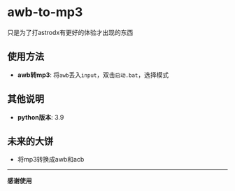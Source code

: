 # awb-to-mp3

只是为了打astrodx有更好的体验才出现的东西

## 使用方法

- **awb转mp3**: 将`awb`丢入`input`，双击`启动.bat`，选择模式

## 其他说明
- **python版本**: 3.9

## 未来的大饼

- 将mp3转换成awb和acb

---

**感谢使用**